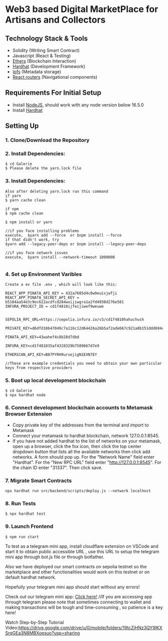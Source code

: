 # Web3 based Digital MarketPlace for Artisans and Collectors

## Technology Stack & Tools
- Solidity (Writing Smart Contract)
- Javascript (React & Testing)
- [Ethers](https://docs.ethers.io/v5/) (Blockchain Interaction)
- [Hardhat](https://hardhat.org/) (Development Framework)
- [Ipfs](https://ipfs.io/) (Metadata storage)
- [React routers](https://v5.reactrouter.com/) (Navigational components)

## Requirements For Initial Setup
- Install [NodeJS](https://nodejs.org/en/), should work with any node version below 16.5.0
- Install [Hardhat](https://hardhat.org/)


## Setting Up
### 1. Clone/Download the Repository

### 2. Install Dependencies:
```
$ cd Galerie
$ Please delete the yarn.lock file
```
### 3. Install Dependencies:
```
Also after deleting yarn.lock run this command 
if yarn 
$ yarn cache clean

if npm 
$ npm cache clean

$ npm install or yarn 

//if you face installing problems 
execute,  $yarn add --force  or $npm install --force
if that didn't work, try
$yarn add --legacy-peer-deps or $npm install --legacy-peer-deps

//if you face network issues
execute,  $yarn install --network-timeout 1000000
          
```
### 4. Set up Environment Varibles 
```
Create a ev file .env , which will look like this:

REACT_APP_PINATA_API_KEY = 432a7605d4c8w9euisjwfji
REACT_APP_PINATA_SECRET_API_KEY = b5184aa54e3c9ec622acdfcd284woijiwgra1a2fd4930d276e581
INFURA_PROJECT_ID = cd1f4810ijfeijiwef9weuwe


SEPOLIA_RPC_URL=https://sepolia.infura.io/v3/cd1f4810hahuchush

PRIVATE_KEY=d6dfd18647049c7a116c12d64426a26b5af2ade667c921a8b151ddd694c6cc6f

PINATA_API_KEY=43wahef4c8b28d7dbd

INFURA_KEY=cd1f481035af4328329b7589667d7e9

ETHERSCAN_API_KEY=B87PYRH9ursejigN1EXN7EY

//These are example credentials you need to obtain your own particular keys from respective providers
```

### 5. Boot up local development blockchain
```
$ cd Galerie
$ npx hardhat node
```

### 6. Connect development blockchain accounts to Metamask Browser Extension
- Copy private key of the addresses from the terminal and import to Metamask
- Connect your metamask to hardhat blockchain, network 127.0.0.1:8545.
- If you have not added hardhat to the list of networks on your metamask, open up a browser, click the fox icon, then click the top center dropdown button that lists all the available networks then click add networks. A form should pop up. For the "Network Name" field enter "Hardhat". For the "New RPC URL" field enter "http://127.0.0.1:8545". For the chain ID enter "31337". Then click save.  


### 7. Migrate Smart Contracts
`npx hardhat run src/backend/scripts/deploy.js --network localhost`

### 8. Run Tests
`$ npx hardhat test`


### 9. Launch Frontend
`$ npm run start`

To test as a telegram mini app, install cloudflare extension on VSCode and start it to obtain public accessible URL , use this URL to setup the telegram mini app through
bot.js file or through botfather.

Also we have deployed our smart contracts on sepolia testnet so
the marketplace and other functionalities would work on this testnet or on default hardhat network.

Hopefully your telegram mini app should start without any errors! 

Check out our telegram mini app: [Click here!](https://t.me/Galeries_Telegram_Mini_App_Bot) 
//If you are accessing app through telegram please note that sometimes connecting to wallet and making transactions will be
tough and time-consuming , so patience is a key here!

Watch Step-by-Step Tutorial Video:https://drive.google.com/drive/u/0/mobile/folders/19tcZjHNz3QY9lKXSrqGEa3N8MBXoesuo?usp=sharing

